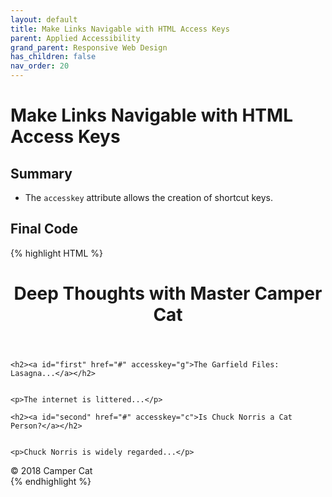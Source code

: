 ```yaml
---
layout: default
title: Make Links Navigable with HTML Access Keys
parent: Applied Accessibility
grand_parent: Responsive Web Design
has_children: false
nav_order: 20
---
```

# Make Links Navigable with HTML Access Keys
## Summary
- The `accesskey` attribute allows the creation of shortcut keys.

## Final Code

{% highlight HTML %}
<body>
  <header>
    <h1>Deep Thoughts with Master Camper Cat</h1>
  </header>
  <article>


    <h2><a id="first" href="#" accesskey="g">The Garfield Files: Lasagna...</a></h2>


    <p>The internet is littered...</p>
  </article>
  <article>


    <h2><a id="second" href="#" accesskey="c">Is Chuck Norris a Cat Person?</a></h2>


    <p>Chuck Norris is widely regarded...</p>
  </article>
  <footer>&copy; 2018 Camper Cat</footer>
</body>
{% endhighlight %}